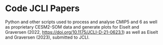 # Code JCLI Papers
Python and other scripts used to process and analyse CMIP5 and 6 as well as proprietary CESM2-SOM data and generate plots for Eiselt and Graversen (2022, https://doi.org/10.1175/JCLI-D-21-0623.1) as well as Eiselt and Graversen (2023), submitted to JCLI.

